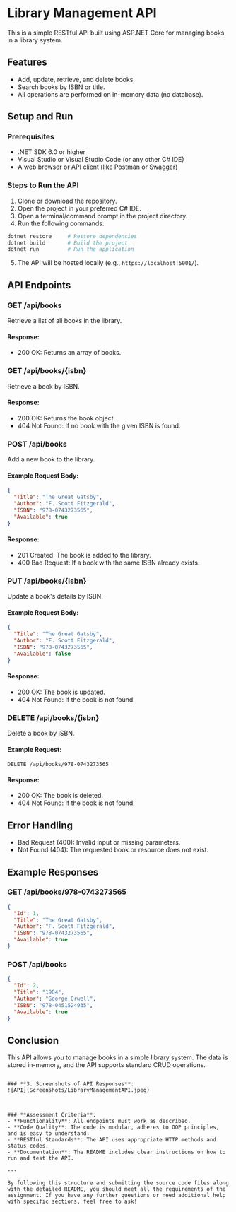 # Library Management API

This is a simple RESTful API built using ASP.NET Core for managing books in a library system.

## Features

- Add, update, retrieve, and delete books.
- Search books by ISBN or title.
- All operations are performed on in-memory data (no database).

## Setup and Run

### Prerequisites

- .NET SDK 6.0 or higher
- Visual Studio or Visual Studio Code (or any other C# IDE)
- A web browser or API client (like Postman or Swagger)

### Steps to Run the API

1. Clone or download the repository.
2. Open the project in your preferred C# IDE.
3. Open a terminal/command prompt in the project directory.
4. Run the following commands:

```bash
dotnet restore     # Restore dependencies
dotnet build       # Build the project
dotnet run         # Run the application
```

5. The API will be hosted locally (e.g., `https://localhost:5001/`).

## API Endpoints

### GET /api/books
Retrieve a list of all books in the library.

#### Response:
- 200 OK: Returns an array of books.

### GET /api/books/{isbn}
Retrieve a book by ISBN.

#### Response:
- 200 OK: Returns the book object.
- 404 Not Found: If no book with the given ISBN is found.

### POST /api/books
Add a new book to the library.

#### Example Request Body:
```json
{
  "Title": "The Great Gatsby",
  "Author": "F. Scott Fitzgerald",
  "ISBN": "978-0743273565",
  "Available": true
}
```
#### Response:
- 201 Created: The book is added to the library.
- 400 Bad Request: If a book with the same ISBN already exists.

### PUT /api/books/{isbn}
Update a book's details by ISBN.

#### Example Request Body:
```json
{
  "Title": "The Great Gatsby",
  "Author": "F. Scott Fitzgerald",
  "ISBN": "978-0743273565",
  "Available": false
}
```

#### Response:
- 200 OK: The book is updated.
- 404 Not Found: If the book is not found.

### DELETE /api/books/{isbn}
Delete a book by ISBN.

#### Example Request:
```http
DELETE /api/books/978-0743273565
```

#### Response:
- 200 OK: The book is deleted.
- 404 Not Found: If the book is not found.

## Error Handling

- Bad Request (400): Invalid input or missing parameters.
- Not Found (404): The requested book or resource does not exist.

## Example Responses

### GET /api/books/978-0743273565
```json
{
  "Id": 1,
  "Title": "The Great Gatsby",
  "Author": "F. Scott Fitzgerald",
  "ISBN": "978-0743273565",
  "Available": true
}
```

### POST /api/books
```json
{
  "Id": 2,
  "Title": "1984",
  "Author": "George Orwell",
  "ISBN": "978-0451524935",
  "Available": true
}
```

## Conclusion

This API allows you to manage books in a simple library system. The data is stored in-memory, and the API supports standard CRUD operations.
```

### **3. Screenshots of API Responses**:
![API](Screenshots/LibraryManagementAPI.jpeg)



### **Assessment Criteria**:
- **Functionality**: All endpoints must work as described.
- **Code Quality**: The code is modular, adheres to OOP principles, and is easy to understand.
- **RESTful Standards**: The API uses appropriate HTTP methods and status codes.
- **Documentation**: The README includes clear instructions on how to run and test the API.

---

By following this structure and submitting the source code files along with the detailed README, you should meet all the requirements of the assignment. If you have any further questions or need additional help with specific sections, feel free to ask!
